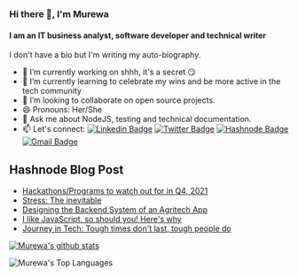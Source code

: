 ### Hi there 👋, I'm Murewa

#### I am an IT business analyst, software developer and technical writer

I don't have a bio but I'm writing my auto-biography.

- 🔭 I’m currently working on shhh, it's a secret :smirk:
- 🌱 I’m currently learning to celebrate my wins and be more active in the tech community
- 👯 I’m looking to collaborate on open source projects.
- 😄 Pronouns: Her/She
- 💬 Ask me about NodeJS, testing and technical documentation.
- 📫 Let's connect:
  [![Linkedin Badge](https://img.shields.io/badge/linkedin-%230077B5.svg?&style=for-the-badge&logo=linkedin&logoColor=white&link=https://www.linkedin.com/in/murewageorge-ashiru/)](https://www.linkedin.com/in/murewageorge-ashiru/)
  [![Twitter Badge](https://img.shields.io/badge/twitter-%231DA1F2.svg?&style=for-the-badge&logo=twitter&logoColor=white&link=https://twitter.com/rachael_xx)](https://twitter.com/rachael_xx)
  [![Hashnode Badge](https://img.shields.io/badge/Hashnode-2962FF?style=for-the-badge&logo=hashnode&logoColor=white)](https://blog.murewaashiru.com/)
  [![Gmail Badge](https://img.shields.io/badge/gmail-c14438?&style=for-the-badge&logo=gmail&logoColor=white)](mailto:rachelleashiru@gmail.com)

## Hashnode Blog Post

<!-- HASHNODE:START -->
- [Hackathons/Programs to watch out for in Q4, 2021](https://blog.murewaashiru.com/hackathonsprograms-to-watch-out-for-in-q4-2021)
- [Stress: The inevitable](https://blog.murewaashiru.com/stress-the-inevitable)
- [Designing the Backend System of an Agritech App](https://blog.murewaashiru.com/designing-the-backend-system-of-an-agritech-app)
- [I like JavaScript, so should you! Here&#39;s why](https://blog.murewaashiru.com/i-like-javascript-so-should-you-heres-why)
- [Journey in Tech: Tough times don&#39;t last, tough people do](https://blog.murewaashiru.com/journey-in-tech-tough-times-dont-last-tough-people-do)
<!-- HASHNODE:END -->

[![Murewa's github stats](https://github-readme-stats.vercel.app/api?username=murewaashiru&count_private=true&show_icons=true&theme=algolia)](https://github.com/murewaashiru/github-readme-stats)

![Murewa's Top Languages](https://github-readme-stats.vercel.app/api/top-langs/?username=murewaashiru&theme=algolia&show_icons=true)

<!--
**murewaashiru/murewaashiru** is a ✨ _special_ ✨ repository because its `README.md` (this file) appears on your GitHub profile.

Here are some ideas to get you started:

- 🔭 I’m currently working on ...
- 🌱 I’m currently learning ...
- 👯 I’m looking to collaborate on ...
- 🤔 I’m looking for help with ...
- 💬 Ask me about ...
- 📫 How to reach me: ...
- 😄 Pronouns: ...
- ⚡ Fun fact: ...
-->
